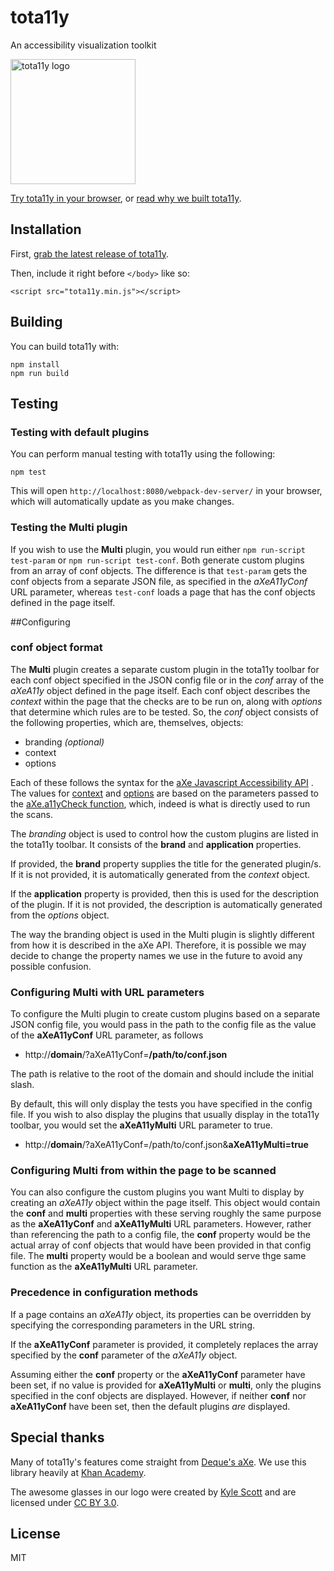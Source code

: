 # tota11y

An accessibility visualization toolkit

<img src="http://khan.github.io/tota11y/img/tota11y-logo.png" alt="tota11y logo" width="200">

[Try tota11y in your browser](http://khan.github.io/tota11y/#Try-it), or
[read why we built tota11y](http://engineering.khanacademy.org/posts/tota11y.htm).

## Installation

First, [grab the latest release of tota11y](https://github.com/Khan/tota11y/releases/latest).

Then, include it right before `</body>` like so:

```
<script src="tota11y.min.js"></script>
```

## Building

You can build tota11y with:

```
npm install
npm run build
```

## Testing
### Testing with default plugins

You can perform manual testing with tota11y using the following:

```
npm test
```

This will open `http://localhost:8080/webpack-dev-server/` in your browser, which will automatically update as you make changes.

### Testing the Multi plugin

If you wish to use the **Multi** plugin, you would run either `npm run-script test-param` or `npm run-script test-conf`.  Both generate custom plugins from an array of conf objects.  The difference is that `test-param` gets the conf objects from a separate JSON file, as specified in the _aXeA11yConf_ URL parameter, whereas `test-conf` loads a page that has the conf objects defined in the page itself.

##Configuring
### conf object format

The **Multi** plugin creates a separate custom plugin in the tota11y toolbar for each conf object specified in the JSON config file or in the _conf_ array of the _aXeA11y_ object defined in the page itself.  Each conf object describes the _context_ within the page that the checks are to be run on, along with _options_ that determine which rules are to be tested.  So, the _conf_ object consists of the following properties, which are, themselves, objects:

- branding _(optional)_
- context
- options

Each of these follows the syntax for the [aXe Javascript Accessibility API](https://github.com/dequelabs/axe-core/blob/master/doc/API.md) . The values for [context](https://github.com/dequelabs/axe-core/blob/master/doc/API.md#context-parameter) and [options](https://github.com/dequelabs/axe-core/blob/master/doc/API.md#options-parameter) are based on the parameters passed to the [aXe.a11yCheck function](https://github.com/dequelabs/axe-core/blob/master/doc/API.md#api-name-axea11ycheck), which, indeed is what is directly used to run the scans.

The _branding_ object is used to control how the custom plugins are listed in the tota11y toolbar.  It consists of the **brand** and **application** properties.  

If provided, the **brand** property supplies the title for the generated plugin/s.  If it is not provided, it is automatically generated from the _context_ object.

If the **application** property is provided, then this is used for the description of the plugin.  If it is not provided, the description is automatically generated from the _options_ object. 

The way the branding object is used in the Multi plugin is slightly different from how it is described in the aXe API.  Therefore, it is possible we may decide to change the property names we use in the future to avoid any possible confusion.

### Configuring Multi with URL parameters

To configure the Multi plugin to create custom plugins based on a separate JSON config file, you would pass in the path to the config file as the value of the **aXeA11yConf** URL parameter, as follows

- http://**domain**/?aXeA11yConf=**/path/to/conf.json**

The path is relative to the root of the domain and should include the initial slash.

By default, this will only display the tests you have specified in the config file.  If you wish to also display the plugins that usually display in the tota11y toolbar, you would set the **aXeA11yMulti** URL parameter to true.

- http://**domain**/?aXeA11yConf=/path/to/conf.json&**aXeA11yMulti=true**

### Configuring Multi from within the page to be scanned

You can also configure the custom plugins you want Multi to display by creating an _aXeA11y_ object within the page itself.  This object would contain the **conf** and **multi** properties with these serving roughly the same purpose as the **aXeA11yConf** and **aXeA11yMulti** URL parameters. However, rather than referencing the path to a config file, the **conf** property would be the actual array of conf objects that would have been provided in that config file.  The **multi** property would be a boolean and would serve thge same function as the **aXeA11yMulti** URL parameter.

### Precedence in configuration methods

If a page contains an _aXeA11y_ object, its properties can be overridden by specifying the corresponding parameters in the URL string.  

If the **aXeA11yConf** parameter is provided, it completely replaces the array specified by the **conf** parameter of the _aXeA11y_ object.

Assuming either the **conf** property or the **aXeA11yConf** parameter have been set, if no value is provided for **aXeA11yMulti** or **multi**, only the plugins specified in the conf objects are displayed.  However, if neither **conf** nor **aXeA11yConf** have been set, then the default plugins _are_ displayed.

## Special thanks

Many of tota11y's features come straight from [Deque's aXe](https://github.com/dequelabs/axe-core). We use this library heavily at [Khan Academy](http://khanacademy.org).

The awesome glasses in our logo were created by [Kyle Scott](https://thenounproject.com/Kyle/) and are licensed under [CC BY 3.0](http://creativecommons.org/licenses/by/3.0/us/legalcode).

## License

MIT
